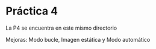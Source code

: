 # Práctica 4

La P4 se encuentra en este mismo directorio

Mejoras: Modo bucle, Imagen estática y Modo automático
